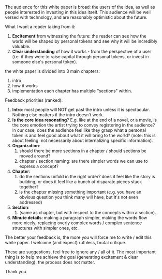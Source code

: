 The audience for this white paper is broad: the users of the idea, as well as people interested in investing in this idea itself. This audience will be well versed with technology, and are reasonably optimistic about the future.

What I want a reader taking from it:
1. **Excitement** from witnessing the future: the reader can see how the world will be shaped by personal tokens and see why it will be incredibly valuable.
2. **Clear understanding** of how it works - from the perspective of a user (i.e. if they were to raise capital through personal tokens, or invest in someone else's personal token).

the white paper is divided into 3 main chapters:
1. intro
2. how it works
3. implementation
each chapter has multiple "sections" within.

Feedback priorities (ranked):
1. **Intro**: most people will NOT get past the intro unless it is spectacular. Nothing else matters if the intro doesn't work.
2. **Is the core idea resonating**? E.g. like at the end of a novel, or a movie, is the core emotion the artist trying to convey registering in the audience? In our case, does the audience feel like they grasp what a personal token is and feel good about what it will bring to the world? (note: this is about feeling, not necessarily about internalizing specific information).
3. **Organization**: 
	1. should there be more sections in a chapter / should sections be moved around?
	2. chapter / section naming: are there simpler words we can use to express a concept?
4. **Chapter**: 
	1. do the sections unfold in the right order? does it feel like the story is building, or does it feel like a bunch of disparate pieces stuck together?
	2. is the chapter missing something important (e.g. you have an obvious question you think many will have, but it's not even addressed)
5. **Section**: 
	1. (same as chapter, but with respect to the concepts within a section).
6. **Minute details**: making a paragraph simpler, making the words flow more nicely, replacing overly complex words / complex sentence structures with simpler ones, etc.

The better your feedback is, the more you will force me to write / edit this white paper. 
I welcome (and expect) ruthless, brutal critique.

These are suggestions, feel free to ignore any / all of it. The most important thing is to help me achieve the goal (generating excitement & clear understanding), the process does not matter.

Thank you.
